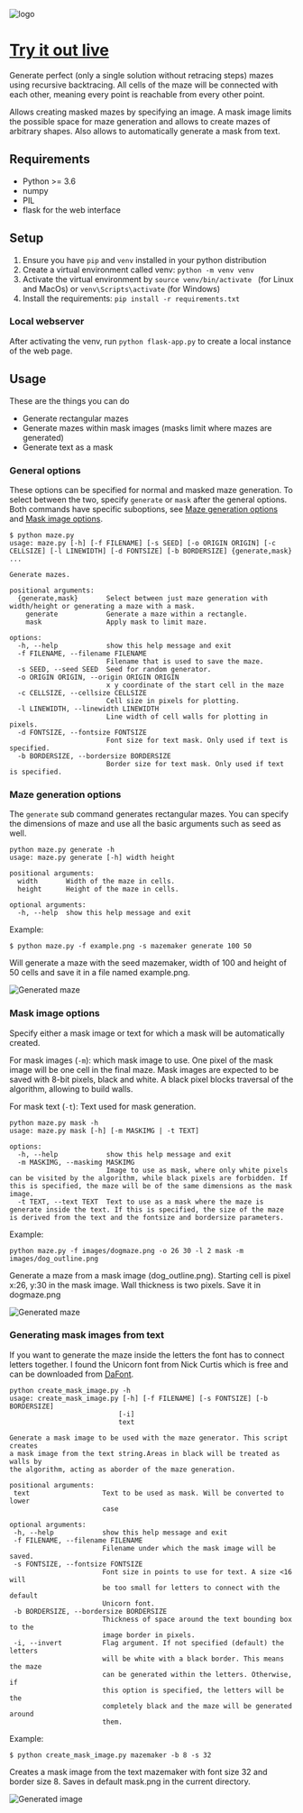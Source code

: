 ![logo](images/maze.png)

# [Try it out live](https://maze.dariusarnold.de)

Generate perfect (only a single solution without retracing steps) mazes
using recursive backtracing. All cells of the maze will be connected with each
other, meaning every point is reachable from every other point. 

Allows creating masked mazes by specifying an image.
A mask image limits the possible space for maze generation and allows to create 
mazes of arbitrary shapes. 
Also allows to automatically generate a mask from text.

## Requirements

 - Python >= 3.6
 - numpy
 - PIL
 - flask for the web interface

## Setup

1. Ensure you have `pip` and `venv` installed in your python distribution
2. Create a virtual environment called venv: `python -m venv venv`
3. Activate the virtual environment by `source venv/bin/activate
` (for Linux and MacOs) or `venv\Scripts\activate` (for Windows)
4. Install the requirements: `pip install -r requirements.txt`

### Local webserver

After activating the venv, run `python flask-app.py` to create a local instance of the web page.

## Usage

These are the things you can do
- Generate rectangular mazes
- Generate mazes within mask images (masks limit where mazes are generated)
- Generate text as a mask

### General options

These options can be specified for normal and masked maze generation. To select 
between the two, specify `generate` or `mask` after the general options. Both commands
have specific suboptions, see [Maze generation options](#maze-generation-options)
and [Mask image options](#mask-image-options).

```
$ python maze.py 
usage: maze.py [-h] [-f FILENAME] [-s SEED] [-o ORIGIN ORIGIN] [-c CELLSIZE] [-l LINEWIDTH] [-d FONTSIZE] [-b BORDERSIZE] {generate,mask} ...

Generate mazes.

positional arguments:
  {generate,mask}       Select between just maze generation with width/height or generating a maze with a mask.
    generate            Generate a maze within a rectangle.
    mask                Apply mask to limit maze.

options:
  -h, --help            show this help message and exit
  -f FILENAME, --filename FILENAME
                        Filename that is used to save the maze.
  -s SEED, --seed SEED  Seed for random generator.
  -o ORIGIN ORIGIN, --origin ORIGIN ORIGIN
                        x y coordinate of the start cell in the maze
  -c CELLSIZE, --cellsize CELLSIZE
                        Cell size in pixels for plotting.
  -l LINEWIDTH, --linewidth LINEWIDTH
                        Line width of cell walls for plotting in pixels.
  -d FONTSIZE, --fontsize FONTSIZE
                        Font size for text mask. Only used if text is specified.
  -b BORDERSIZE, --bordersize BORDERSIZE
                        Border size for text mask. Only used if text is specified.

```

### Maze generation options

The `generate` sub command generates rectangular mazes. You can specify the dimensions of maze and use all the basic 
arguments such as seed as well.

```
python maze.py generate -h
usage: maze.py generate [-h] width height

positional arguments:
  width       Width of the maze in cells.
  height      Height of the maze in cells.

optional arguments:
  -h, --help  show this help message and exit
```


Example:

```
$ python maze.py -f example.png -s mazemaker generate 100 50
```

Will generate a maze with the seed mazemaker, width of 100 and height of 50 cells
and save it in a file named example.png.

![Generated maze](images/example.png)

### Mask image options

Specify either a mask image or text for which a mask will be automatically created.

For mask images (`-m`): which mask image to use. One pixel of the mask image will be one cell 
in the final maze. Mask images are expected to be saved with 8-bit pixels, 
black and white. A black pixel blocks traversal of the algorithm, allowing to 
build walls.

For mask text (`-t`): Text used for mask generation. 

```
python maze.py mask -h
usage: maze.py mask [-h] [-m MASKIMG | -t TEXT]

options:
  -h, --help            show this help message and exit
  -m MASKIMG, --maskimg MASKIMG
                        Image to use as mask, where only white pixels can be visited by the algorithm, while black pixels are forbidden. If this is specified, the maze will be of the same dimensions as the mask image.
  -t TEXT, --text TEXT  Text to use as a mask where the maze is generate inside the text. If this is specified, the size of the maze is derived from the text and the fontsize and bordersize parameters.
```

Example:

```
python maze.py -f images/dogmaze.png -o 26 30 -l 2 mask -m images/dog_outline.png
```

Generate a maze from a mask image (dog_outline.png). Starting cell is pixel x:26,
 y:30 in the mask image. Wall thickness is two pixels. Save it in dogmaze.png
 
 ![Generated maze](images/dogmaze.png)
 
 
### Generating mask images from text
 
If you want to generate the maze inside the letters the font has to connect 
letters together. I found the Unicorn font from Nick Curtis which is free and can 
be downloaded from [DaFont](https://www.dafont.com/unicorn-nf.font). 
 
 ```
 python create_mask_image.py -h
usage: create_mask_image.py [-h] [-f FILENAME] [-s FONTSIZE] [-b BORDERSIZE]
                            [-i]
                            text

Generate a mask image to be used with the maze generator. This script creates
a mask image from the text string.Areas in black will be treated as walls by
the algorithm, acting as aborder of the maze generation.

positional arguments:
  text                  Text to be used as mask. Will be converted to lower
                        case

optional arguments:
  -h, --help            show this help message and exit
  -f FILENAME, --filename FILENAME
                        Filename under which the mask image will be saved.
  -s FONTSIZE, --fontsize FONTSIZE
                        Font size in points to use for text. A size <16 will
                        be too small for letters to connect with the default
                        Unicorn font.
  -b BORDERSIZE, --bordersize BORDERSIZE
                        Thickness of space around the text bounding box to the
                        image border in pixels.
  -i, --invert          Flag argument. If not specified (default) the letters
                        will be white with a black border. This means the maze
                        can be generated within the letters. Otherwise, if
                        this option is specified, the letters will be the
                        completely black and the maze will be generated around
                        them.
 ```
 
 Example:
 ```
 $ python create_mask_image.py mazemaker -b 8 -s 32
 ```
 
 Creates a mask image from the text mazemaker with font size 32 and border size 
 8. Saves in default mask.png in the current directory.
 
 ![Generated image](images/mask.png)
